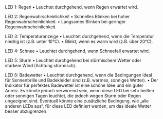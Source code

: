 LED 1: Regen
	•	Leuchtet durchgehend, wenn Regen erwartet wird.

LED 2: Regenwahrscheinlichkeit
	•	Schnelles Blinken bei hoher Regenwahrscheinlichkeit.
	•	Langsames Blinken bei geringer Regenwahrscheinlichkeit.

LED 3: Temperaturanzeige
	•	Leuchtet durchgehend, wenn die Temperatur niedrig ist (z.B. unter 10°C).
	•	Blinkt, wenn es warm wird (z.B. über 20°C).

LED 4: Schnee
	•	Leuchtet durchgehend, wenn Schneefall erwartet wird.

LED 5: Sturm
	•	Leuchtet durchgehend bei stürmischem Wetter oder starkem Wind (Achtung stürmisch).

LED 6: Badewetter
	•	Leuchtet durchgehend, wenn die Bedingungen ideal für Sonnenbrille und Badekleider sind (z.B. warmes, sonniges Wetter).
	•	Der Indikator für perfektes Badewetter ist eine schöne Idee und ein guter Anreiz. Es könnte jedoch verwirrend sein, wenn diese LED bei sehr heißen oder sonnigen Tagen leuchtet, die jedoch wegen Sturm oder Regen ungeeignet sind. Eventuell könnte eine zusätzliche Bedingung, wie „alle anderen LEDs aus“, für diese LED definiert werden, um das ideale Wetter besser abzugrenzen.